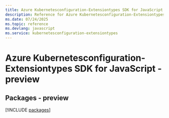 ```yaml
---
title: Azure Kubernetesconfiguration-Extensiontypes SDK for JavaScript
description: Reference for Azure Kubernetesconfiguration-Extensiontypes SDK for JavaScript
ms.date: 07/24/2025
ms.topic: reference
ms.devlang: javascript
ms.service: kubernetesconfiguration-extensiontypes
---
```

# Azure Kubernetesconfiguration-Extensiontypes SDK for JavaScript - preview
## Packages - preview
[!INCLUDE [packages](kubernetesconfiguration-extensiontypes-index.md)]